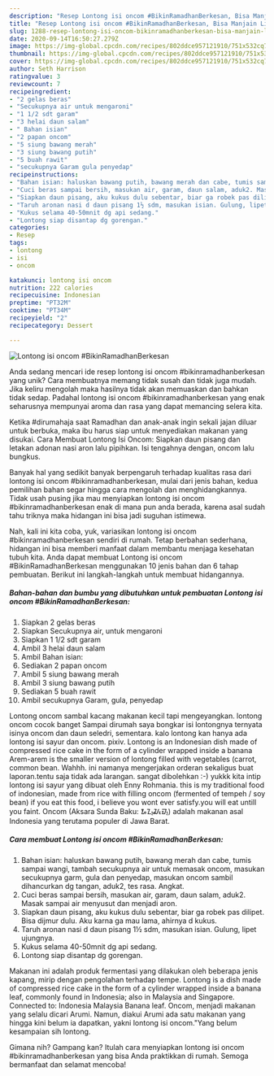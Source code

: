 ```yaml
---
description: "Resep Lontong isi oncom #BikinRamadhanBerkesan, Bisa Manjain Lidah"
title: "Resep Lontong isi oncom #BikinRamadhanBerkesan, Bisa Manjain Lidah"
slug: 1288-resep-lontong-isi-oncom-bikinramadhanberkesan-bisa-manjain-lidah
date: 2020-09-14T16:50:27.279Z
image: https://img-global.cpcdn.com/recipes/802ddce957121910/751x532cq70/lontong-isi-oncom-bikinramadhanberkesan-foto-resep-utama.jpg
thumbnail: https://img-global.cpcdn.com/recipes/802ddce957121910/751x532cq70/lontong-isi-oncom-bikinramadhanberkesan-foto-resep-utama.jpg
cover: https://img-global.cpcdn.com/recipes/802ddce957121910/751x532cq70/lontong-isi-oncom-bikinramadhanberkesan-foto-resep-utama.jpg
author: Seth Harrison
ratingvalue: 3
reviewcount: 7
recipeingredient:
- "2 gelas beras"
- "Secukupnya air untuk mengaroni"
- "1 1/2 sdt garam"
- "3 helai daun salam"
- " Bahan isian"
- "2 papan oncom"
- "5 siung bawang merah"
- "3 siung bawang putih"
- "5 buah rawit"
- "secukupnya Garam gula penyedap"
recipeinstructions:
- "Bahan isian: haluskan bawang putih, bawang merah dan cabe, tumis sampai wangi, tambah secukupnya air untuk memasak oncom, masukan secukupnya garm, gula dan penyedap, masukan oncom sambil dihancurkan dg tangan, aduk2, tes rasa. Angkat."
- "Cuci beras sampai bersih, masukan air, garam, daun salam, aduk2. Masak sampai air menyusut dan menjadi aron."
- "Siapkan daun pisang, aku kukus dulu sebentar, biar ga robek pas dilipet. Bisa dijmur dulu. Aku karna ga mau lama, ahirnya d kukus."
- "Taruh aronan nasi d daun pisang 1½ sdm, masukan isian. Gulung, lipet ujungnya."
- "Kukus selama 40-50mnit dg api sedang."
- "Lontong siap disantap dg gorengan."
categories:
- Resep
tags:
- lontong
- isi
- oncom

katakunci: lontong isi oncom 
nutrition: 222 calories
recipecuisine: Indonesian
preptime: "PT32M"
cooktime: "PT34M"
recipeyield: "2"
recipecategory: Dessert

---
```



![Lontong isi oncom #BikinRamadhanBerkesan](https://img-global.cpcdn.com/recipes/802ddce957121910/751x532cq70/lontong-isi-oncom-bikinramadhanberkesan-foto-resep-utama.jpg)

Anda sedang mencari ide resep lontong isi oncom #bikinramadhanberkesan yang unik? Cara membuatnya memang tidak susah dan tidak juga mudah. Jika keliru mengolah maka hasilnya tidak akan memuaskan dan bahkan tidak sedap. Padahal lontong isi oncom #bikinramadhanberkesan yang enak seharusnya mempunyai aroma dan rasa yang dapat memancing selera kita.

Ketika #dirumahaja saat Ramadhan dan anak-anak ingin sekali jajan diluar untuk berbuka, maka ibu harus siap untuk menyediakan makanan yang disukai. Cara Membuat Lontong Isi Oncom: Siapkan daun pisang dan letakan adonan nasi aron lalu pipihkan. Isi tengahnya dengan, oncom lalu bungkus.

Banyak hal yang sedikit banyak berpengaruh terhadap kualitas rasa dari lontong isi oncom #bikinramadhanberkesan, mulai dari jenis bahan, kedua pemilihan bahan segar hingga cara mengolah dan menghidangkannya. Tidak usah pusing jika mau menyiapkan lontong isi oncom #bikinramadhanberkesan enak di mana pun anda berada, karena asal sudah tahu triknya maka hidangan ini bisa jadi suguhan istimewa.


Nah, kali ini kita coba, yuk, variasikan lontong isi oncom #bikinramadhanberkesan sendiri di rumah. Tetap berbahan sederhana, hidangan ini bisa memberi manfaat dalam membantu menjaga kesehatan tubuh kita. Anda dapat membuat Lontong isi oncom #BikinRamadhanBerkesan menggunakan 10 jenis bahan dan 6 tahap pembuatan. Berikut ini langkah-langkah untuk membuat hidangannya.

<!--inarticleads1-->

##### Bahan-bahan dan bumbu yang dibutuhkan untuk pembuatan Lontong isi oncom #BikinRamadhanBerkesan:

1. Siapkan 2 gelas beras
1. Siapkan Secukupnya air, untuk mengaroni
1. Siapkan 1 1/2 sdt garam
1. Ambil 3 helai daun salam
1. Ambil  Bahan isian:
1. Sediakan 2 papan oncom
1. Ambil 5 siung bawang merah
1. Ambil 3 siung bawang putih
1. Sediakan 5 buah rawit
1. Ambil secukupnya Garam, gula, penyedap


Lontong oncom sambal kacang makanan kecil tapi mengeyangkan. lontong oncom cocok banget Sampai dirumah saya bongkar isi lontongnya ternyata isinya oncom dan daun seledri, sementara. kalo lontong kan hanya ada lontong isi sayur dan oncom. pixiv. Lontong is an Indonesian dish made of compressed rice cake in the form of a cylinder wrapped inside a banana Arem-arem is the smaller version of lontong filled with vegetables (carrot, common bean. Wahhh. ini namanya mengerjakan orderan sekaligus buat laporan.tentu saja tidak ada larangan. sangat dibolehkan :-) yukkk kita intip lontong isi sayur yang dibuat oleh Enny Rohmania. this is my traditional food of indonesian, made from rice with filling oncom (fermented of tempeh / soy bean) if you eat this food, i believe you wont ever satisfy.you will eat untill you faint. Oncom (Aksara Sunda Baku: ᮇᮔ᮪ᮎᮧᮙ᮪) adalah makanan asal Indonesia yang terutama populer di Jawa Barat. 

<!--inarticleads2-->

##### Cara membuat Lontong isi oncom #BikinRamadhanBerkesan:

1. Bahan isian: haluskan bawang putih, bawang merah dan cabe, tumis sampai wangi, tambah secukupnya air untuk memasak oncom, masukan secukupnya garm, gula dan penyedap, masukan oncom sambil dihancurkan dg tangan, aduk2, tes rasa. Angkat.
1. Cuci beras sampai bersih, masukan air, garam, daun salam, aduk2. Masak sampai air menyusut dan menjadi aron.
1. Siapkan daun pisang, aku kukus dulu sebentar, biar ga robek pas dilipet. Bisa dijmur dulu. Aku karna ga mau lama, ahirnya d kukus.
1. Taruh aronan nasi d daun pisang 1½ sdm, masukan isian. Gulung, lipet ujungnya.
1. Kukus selama 40-50mnit dg api sedang.
1. Lontong siap disantap dg gorengan.


Makanan ini adalah produk fermentasi yang dilakukan oleh beberapa jenis kapang, mirip dengan pengolahan terhadap tempe. Lontong is a dish made of compressed rice cake in the form of a cylinder wrapped inside a banana leaf, commonly found in Indonesia; also in Malaysia and Singapore. Connected to: Indonesia Malaysia Banana leaf. Oncom, menjadi makanan yang selalu dicari Arumi. Namun, diakui Arumi ada satu makanan yang hingga kini belum ia dapatkan, yakni lontong isi oncom.&#34;Yang belum kesampaian sih lontong. 

Gimana nih? Gampang kan? Itulah cara menyiapkan lontong isi oncom #bikinramadhanberkesan yang bisa Anda praktikkan di rumah. Semoga bermanfaat dan selamat mencoba!
